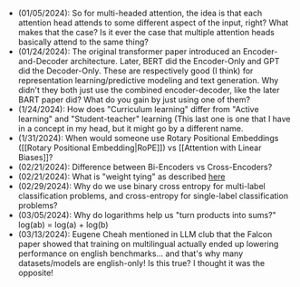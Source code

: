 - (01/05/2024): So for multi-headed attention, the idea is that each attention head attends to some different aspect of the input, right? What makes that the case? Is it ever the case that multiple attention heads basically attend to the same thing? 
- (01/24/2024): The original transformer paper introduced an Encoder-and-Decoder architecture. Later, BERT did the Encoder-Only and GPT did the Decoder-Only. These are respectively good (I think) for representation learning/predictive modeling and text generation. Why didn't they both just use the combined encoder-decoder, like the later BART paper did? What do you gain by just using one of them?
- (1/24/2024):  How does "Curriculum learning" differ from "Active learning" and "Student-teacher" learning (This last one is one that I have in a concept in my head, but it might go by a different name.
- (1/31/2024): When would someone use Rotary Positional Embeddings ([[Rotary Positional Embedding|RoPE]]) vs [[Attention with Linear Biases]]?
- (02/21/2024): Difference between Bi-Encoders vs Cross-Encoders? 
- (02/21/2024): What is "weight tying" as described [here](https://cameronrwolfe.substack.com/p/dolma-olmo-and-the-future-of-open?utm_source=post-email-title&publication_id=1092659&post_id=141461162&utm_campaign=email-post-title&isFreemail=true&r=764e6&utm_medium=email)
- (02/29/2024): Why do we use binary cross entropy for multi-label classification problems, and cross-entropy for single-label classification problems?
- (03/05/2024): Why do logarithms help us "turn products into sums?" log(ab) = log(a) + log(b)
- (03/13/2024): Eugene Cheah mentioned in LLM club that the Falcon paper showed that training on multilingual actually ended up lowering performance on english benchmarks... and that's why many datasets/models are english-only! Is this true? I thought it was the opposite!



